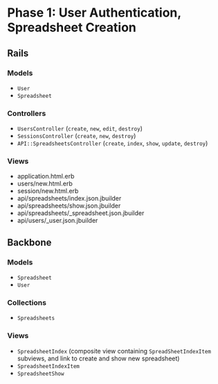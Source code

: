 # Phase 1: User Authentication, Spreadsheet Creation

## Rails
### Models
* `User`
* `Spreadsheet`

### Controllers
* `UsersController` (`create`, `new`, `edit`, `destroy`)
* `SessionsController` (`create`, `new`, `destroy`)
* `API::SpreadsheetsController` (`create`, `index`, `show`, `update`, `destroy`)

### Views
* application.html.erb
* users/new.html.erb
* session/new.html.erb
* api/spreadsheets/index.json.jbuilder
* api/spreadsheets/show.json.jbuilder
* api/spreadsheets/\_spreadsheet.json.jbuilder
* api/users/\_user.json.jbuilder

## Backbone
### Models
* `Spreadsheet`
* `User`

### Collections
* `Spreadsheets`

### Views
* `SpreadsheetIndex` (composite view containing `SpreadSheetIndexItem` subviews, and link to create and show new spreadsheet)
* `SpreadsheetIndexItem`
* `SpreadsheetShow`
